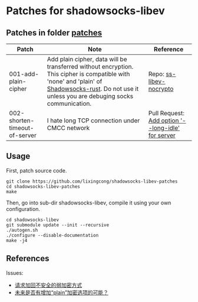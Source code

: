 # Patches for shadowsocks-libev

## Patches in folder [patches](patches)

|Patch|Note|Reference|
|--|--|--|
|001-add-plain-cipher|Add plain cipher, data will be transferred without encryption. This cipher is compatible with 'none' and 'plain' of [Shadowsocks-rust](https://github.com/shadowsocks/shadowsocks-rust). Do not use it unless you are debuging socks communication.|Repo: [ss-libev-nocrypto](https://github.com/SPYFF/shadowsocks-libev-nocrypto)|
|002-shorten-timeout-of-server|I hate long TCP connection under CMCC network|Pull Request: [Add option '--long-idle' for server](https://github.com/shadowsocks/shadowsocks-libev/pull/2463)|

## Usage

First, patch source code.

	git clone https://github.com/lixingcong/shadowsocks-libev-patches
	cd shadowsocks-libev-patches
	make

Then, go into sub-dir shadowsocks-libev, compile it using your own configuration.

	cd shadowsocks-libev
	git submodule update --init --recursive
	./autogen.sh
	./configure --disable-documentation
	make -j4

## References

Issues:

- [请求加回不安全的弱加密方式](https://github.com/shadowsocks/shadowsocks-windows/issues/3059)
- [未来是否有增加“plain”加密选项的可能？](https://github.com/shadowsocks/shadowsocks-windows/issues/2882)